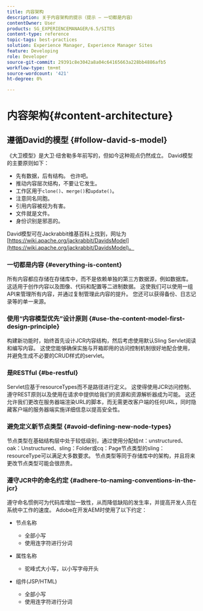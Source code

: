 ```yaml
---
title: 内容架构
description: 关于内容架构的提示（提示 — 一切都是内容）
contentOwner: User
products: SG_EXPERIENCEMANAGER/6.5/SITES
content-type: reference
topic-tags: best-practices
solution: Experience Manager, Experience Manager Sites
feature: Developing
role: Developer
source-git-commit: 29391c8e3042a8a04c64165663a228bb4886afb5
workflow-type: tm+mt
source-wordcount: '421'
ht-degree: 0%

---
```


# 内容架构{#content-architecture}

## 遵循David的模型 {#follow-david-s-model}

《大卫模型》是大卫·纽舍勒多年前写的，但如今这种观点仍然成立。 David模型的主要原则如下：

* 先有数据，后有结构。 也许吧。
* 推动内容层次结构，不要让它发生。
* 工作区用于`clone()`、`merge()`和`update()`。
* 注意同名同胞。
* 引用内容被视为有害。
* 文件就是文件。
* 身份识别是邪恶的。

David模型可在Jackrabbit维基百科上找到，网址为[https://wiki.apache.org/jackrabbit/DavidsModel](https://wiki.apache.org/jackrabbit/DavidsModel)。

### 一切都是内容 {#everything-is-content}

所有内容都应存储在存储库中，而不是依赖单独的第三方数据源，例如数据库。 这适用于创作内容以及图像、代码和配置等二进制数据。 这使我们可以使用一组API来管理所有内容，并通过复制管理此内容的提升。 您还可以获得备份、日志记录等的单一来源。

### 使用“内容模型优先”设计原则 {#use-the-content-model-first-design-principle}

构建新功能时，始终首先设计JCR内容结构，然后考虑使用默认Sling Servlet阅读和编写内容。 这使您能够确保实施与开箱即用的访问控制机制很好地配合使用，并避免生成不必要的CRUD样式的servlet。

### 是RESTful {#be-restful}

Servlet应基于resourceTypes而不是路径进行定义。 这使得使用JCR访问控制、遵守REST原则以及使用在请求中提供给我们的资源和资源解析器成为可能。 这还允许我们更改在服务器端渲染URL的脚本，而无需更改客户端的任何URL，同时隐藏客户端的服务器端实施详细信息以提高安全性。

### 避免定义新节点类型 {#avoid-defining-new-node-types}

节点类型在基础结构层中处于较低级别，通过使用分配给nt：unstructured、oak：Unstructured、sling：Folder或cq：Page节点类型的sling：resourceType可以满足大多数要求。 节点类型等同于存储库中的架构，并且将来更改节点类型可能会很昂贵。

### 遵守JCR中的命名约定 {#adhere-to-naming-conventions-in-the-jcr}

遵守命名惯例可为代码库增加一致性，从而降低缺陷的发生率，并提高开发人员在系统中工作的速度。 Adobe在开发AEM时使用了以下约定：

* 节点名称

   * 全部小写
   * 使用连字符进行分词

* 属性名称

   * 驼峰式大小写，以小写字母开头

* 组件(JSP/HTML)

   * 全部小写
   * 使用连字符进行分词

